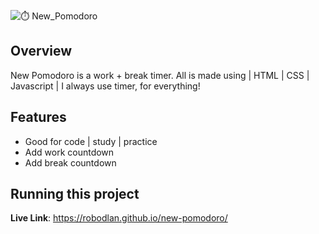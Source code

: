 ![⏱️ New_Pomodoro](https://github.com/Robodlan/new-pomodoro/assets/20174002/4b3ef0ad-8fcc-4b96-a3bf-106c443b39b9)

## Overview
  New Pomodoro is a work + break timer. All is made using | HTML | CSS | Javascript |
  I always use timer, for everything!
  
## Features
  * Good for code | study | practice
  * Add work countdown
  * Add break countdown
 
## Running this project
   **Live Link**: https://robodlan.github.io/new-pomodoro/
   

    
   
   
